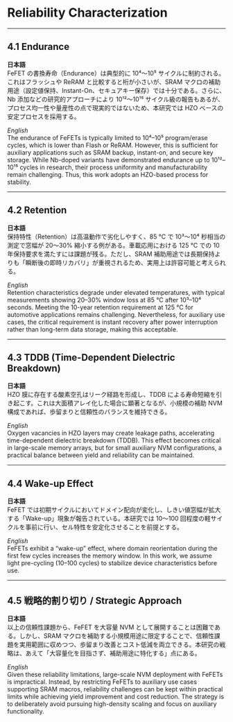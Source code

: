 # Reliability Characterization

---

## 4.1 Endurance

**日本語**  
FeFET の書換寿命（Endurance）は典型的に 10⁴〜10⁵ サイクルに制約される。これはフラッシュや ReRAM と比較すると桁が小さいが、SRAM マクロの補助用途（設定値保持、Instant-On、セキュアキー保存）では十分である。さらに、Nb 添加などの研究的アプローチにより 10¹²〜10¹⁵ サイクル級の報告もあるが、プロセス均一性や量産性の点で現実的ではないため、本研究では HZO ベースの安定プロセスを採用する。  

*English*  
The endurance of FeFETs is typically limited to 10⁴–10⁵ program/erase cycles, which is lower than Flash or ReRAM. However, this is sufficient for auxiliary applications such as SRAM backup, instant-on, and secure key storage. While Nb-doped variants have demonstrated endurance up to 10¹²–10¹⁵ cycles in research, their process uniformity and manufacturability remain challenging. Thus, this work adopts an HZO-based process for stability.  

---

## 4.2 Retention

**日本語**  
保持特性（Retention）は高温動作で劣化しやすく、85 ℃ で 10³〜10⁴ 秒相当の測定で窓幅が 20〜30% 縮小する例がある。車載応用における 125 ℃ での 10 年保持要求を満たすには課題が残る。ただし、SRAM 補助用途では長期保持よりも「瞬断後の即時リカバリ」が重視されるため、実用上は許容可能と考えられる。  

*English*  
Retention characteristics degrade under elevated temperatures, with typical measurements showing 20–30% window loss at 85 ℃ after 10³–10⁴ seconds. Meeting the 10-year retention requirement at 125 ℃ for automotive applications remains challenging. Nevertheless, for auxiliary use cases, the critical requirement is instant recovery after power interruption rather than long-term data storage, making this acceptable.  

---

## 4.3 TDDB (Time-Dependent Dielectric Breakdown)

**日本語**  
HZO 膜に存在する酸素空孔はリーク経路を形成し、TDDB による寿命短縮を引き起こす。これは大面積アレイ化した場合に顕著となるが、小規模の補助 NVM 構成であれば、歩留まりと信頼性のバランスを維持できる。  

*English*  
Oxygen vacancies in HZO layers may create leakage paths, accelerating time-dependent dielectric breakdown (TDDB). This effect becomes critical in large-scale memory arrays, but for small auxiliary NVM configurations, a practical balance between yield and reliability can be maintained.  

---

## 4.4 Wake-up Effect

**日本語**  
FeFET では初期サイクルにおいてドメイン配向が変化し、しきい値窓幅が拡大する「Wake-up」現象が報告されている。本研究では 10〜100 回程度の軽サイクルを事前に行い、セル特性を安定化させることを前提とする。  

*English*  
FeFETs exhibit a “wake-up” effect, where domain reorientation during the first few cycles increases the memory window. In this work, we assume light pre-cycling (10–100 cycles) to stabilize device characteristics before use.  

---

## 4.5 戦略的割り切り / Strategic Approach

**日本語**  
以上の信頼性課題から、FeFET を大容量 NVM として展開することは困難である。しかし、SRAM マクロを補助する小規模用途に限定することで、信頼性課題を実用範囲に収めつつ、歩留まり改善とコスト低減を両立できる。本研究の戦略は、あえて「大容量化を目指さず、補助用途に特化する」点にある。  

*English*  
Given these reliability limitations, large-scale NVM deployment with FeFETs is impractical. Instead, by restricting FeFETs to auxiliary use cases supporting SRAM macros, reliability challenges can be kept within practical limits while achieving yield improvement and cost reduction. The strategy is to deliberately avoid pursuing high-density scaling and focus on auxiliary functionality.  
